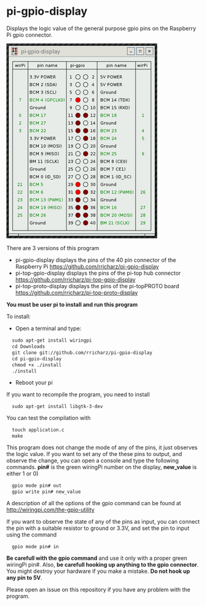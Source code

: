 # pi-gpio-display

Displays the logic value of the general purpose gpio pins on the 
Raspberry Pi gpio connector.

![Alt text](screenshot.jpg?raw=true "pi-gpio-display")

There are 3 versions of this program
- pi-gpio-display displays the pins of the 40 pin connector of the Raspberry Pi https://github.com/rricharz/pi-gpio-display
- pi-top-gpio-display displays the pins of the pi-top hub connector https://github.com/rricharz/pi-top-gpio-display
- pi-top-proto-display displays the pins of the pi-topPROTO board https://github.com/rricharz/pi-top-proto-display

**You must be user pi to install and run this program**

To install:

- Open a terminal and type:

```
  sudo apt-get install wiringpi
  cd Downloads
  git clone git://github.com/rricharz/pi-gpio-display
  cd pi-gpio-display
  chmod +x ./install
  ./install
```
- Reboot your pi

If you want to recompile the program, you need to install

```
  sudo apt-get install libgtk-3-dev
```

You can test the compilation with

```
  touch application.c
  make
```

This program does not change the mode of any of the pins, it just observes
the logic value. If you want to set any of the these pins to output, and observe
the change, you can open a console and type the following commands.
**pin#** is the green wiringPi number on the display,
**new_value** is either 1 or 0)


```
  gpio mode pin# out
  gpio write pin# new_value
```

A description of all the options of the gpio command can be found at
http://wiringpi.com/the-gpio-utility

If you want to observe the state of any of the pins as input, you can connect
the pin with a suitable resistor to ground or 3.3V,
and set the pin to input using the command

```
  gpio mode pin# in
```

**Be carefull with the gpio command** and use it only with a proper green wiringPi pin#.
Also, **be carefull hooking up anything to the gpio connector**. You might destroy
your hardware if you make a mistake. **Do not hook up any pin to 5V**.


Please open an issue on this repository if you have any problem with the program.
